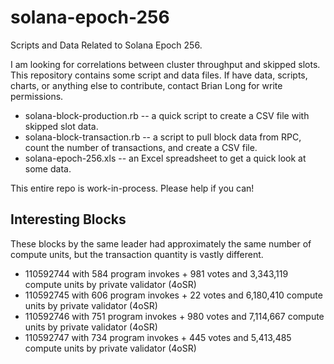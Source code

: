 # solana-epoch-256
Scripts and Data Related to Solana Epoch 256.

I am looking for correlations between cluster throughput and skipped slots.
This repository contains some script and data files. If have data, scripts,
charts, or anything else to contribute, contact Brian Long for write
permissions.

- solana-block-production.rb -- a quick script to create a CSV file with skipped slot data.
- solana-block-transaction.rb -- a script to pull block data from RPC, count the number of transactions, and create a CSV file.
- solana-epoch-256.xls -- an Excel spreadsheet to get a quick look at some data.

This entire repo is work-in-process. Please help if you can!

## Interesting Blocks
These blocks by the same leader had approximately the same number of compute units, but the transaction quantity is vastly different.
- 110592744 with 584 program invokes + 981 votes and 3,343,119 compute units by private validator (4oSR)
- 110592745 with 606 program invokes + 22 votes and 6,180,410 compute units by private validator (4oSR)
- 110592746 with 751 program invokes + 980 votes and 7,114,667 compute units by private validator (4oSR)
- 110592747 with 734 program invokes + 445 votes and 5,413,485 compute units by private validator (4oSR)
